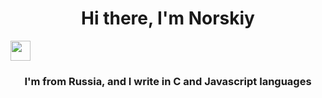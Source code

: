 <h1 align="center">Hi there, I'm Norskiy</h1>
<img src="https://github.com/blackcater/blackcater/raw/main/images/Hi.gif" height="32"/></h1>
<h3 align="center">I'm from Russia, and I write in C and Javascript languages</h3>
